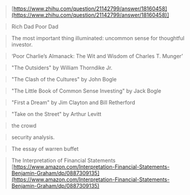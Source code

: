> [https://www.zhihu.com/question/21142799/answer/18160458](https://www.zhihu.com/question/21142799/answer/18160458)]

> Rich Dad Poor Dad

> The most important thing illuminated: uncommon sense for thoughtful investor.

> ‘Poor Charlie’s Almanack: The Wit and Wisdom of Charles T. Munger’

>  "The Outsiders" by William Thorndike Jr.

>  "The Clash of the Cultures" by John Bogle

> "The Little Book of Common Sense Investing" by Jack Bogle

> "First a Dream" by Jim Clayton and Bill Retherford

> "Take on the Street" by Arthur Levitt

> the crowd

> security analysis.

> The essay of warren buffet



> The Interpretation of Financial Statements [https://www.amazon.com/Interpretation-Financial-Statements-Benjamin-Graham/dp/0887309135](https://www.amazon.com/Interpretation-Financial-Statements-Benjamin-Graham/dp/0887309135)


<!--stackedit_data:
eyJoaXN0b3J5IjpbLTM1NDY0NDQ0NCw2MTY5MzkyMDUsMTQ1Mj
c1Nzk5LDE2OTUwNDE2MjgsNjE3OTE2Nzc0LC0xNTAzMTgzNDU0
XX0=
-->